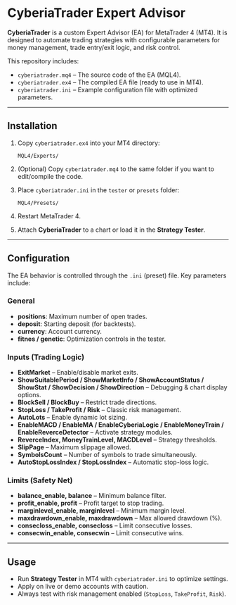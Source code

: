 # CyberiaTrader Expert Advisor

**CyberiaTrader** is a custom Expert Advisor (EA) for MetaTrader 4 (MT4).
It is designed to automate trading strategies with configurable parameters for money management, trade entry/exit logic, and risk control.

This repository includes:

* `cyberiatrader.mq4` – The source code of the EA (MQL4).
* `cyberiatrader.ex4` – The compiled EA file (ready to use in MT4).
* `cyberiatrader.ini` – Example configuration file with optimized parameters.

---

##  Installation

1. Copy `cyberiatrader.ex4` into your MT4 directory:

   ```
   MQL4/Experts/
   ```
2. (Optional) Copy `cyberiatrader.mq4` to the same folder if you want to edit/compile the code.
3. Place `cyberiatrader.ini` in the `tester` or `presets` folder:

   ```
   MQL4/Presets/
   ```
4. Restart MetaTrader 4.
5. Attach **CyberiaTrader** to a chart or load it in the **Strategy Tester**.

---

##  Configuration

The EA behavior is controlled through the `.ini` (preset) file.
Key parameters include:

### General

* **positions**: Maximum number of open trades.
* **deposit**: Starting deposit (for backtests).
* **currency**: Account currency.
* **fitnes / genetic**: Optimization controls in the tester.

### Inputs (Trading Logic)

* **ExitMarket** – Enable/disable market exits.
* **ShowSuitablePeriod / ShowMarketInfo / ShowAccountStatus / ShowStat / ShowDecision / ShowDirection** – Debugging & chart display options.
* **BlockSell / BlockBuy** – Restrict trade directions.
* **StopLoss / TakeProfit / Risk** – Classic risk management.
* **AutoLots** – Enable dynamic lot sizing.
* **EnableMACD / EnableMA / EnableCyberiaLogic / EnableMoneyTrain / EnableReverceDetector** – Activate strategy modules.
* **ReverceIndex, MoneyTrainLevel, MACDLevel** – Strategy thresholds.
* **SlipPage** – Maximum slippage allowed.
* **SymbolsCount** – Number of symbols to trade simultaneously.
* **AutoStopLossIndex / StopLossIndex** – Automatic stop-loss logic.

### Limits (Safety Net)

* **balance\_enable, balance** – Minimum balance filter.
* **profit\_enable, profit** – Profit target to stop trading.
* **marginlevel\_enable, marginlevel** – Minimum margin level.
* **maxdrawdown\_enable, maxdrawdown** – Max allowed drawdown (%).
* **consecloss\_enable, consecloss** – Limit consecutive losses.
* **consecwin\_enable, consecwin** – Limit consecutive wins.

---

##  Usage

* Run **Strategy Tester** in MT4 with `cyberiatrader.ini` to optimize settings.
* Apply on live or demo accounts with caution.
* Always test with risk management enabled (`StopLoss`, `TakeProfit`, `Risk`).
